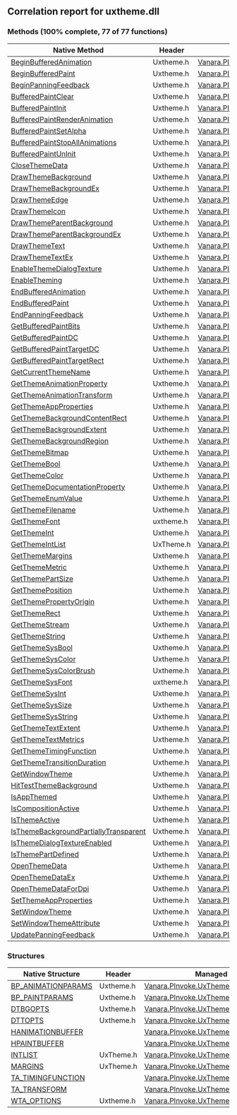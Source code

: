 ## Correlation report for uxtheme.dll  
### Methods (100% complete, 77 of 77 functions)  
Native Method | Header | Managed Method  
--- | --- | ---  
[BeginBufferedAnimation](http://msdn2.microsoft.com/en-us/library/bb773252) | Uxtheme.h | [Vanara.PInvoke.UxTheme.BeginBufferedAnimation](https://github.com/dahall/Vanara/search?l=C%23&q=BeginBufferedAnimation)  
[BeginBufferedPaint](http://msdn2.microsoft.com/en-us/library/bb773257) | Uxtheme.h | [Vanara.PInvoke.UxTheme.BeginBufferedPaint](https://github.com/dahall/Vanara/search?l=C%23&q=BeginBufferedPaint)  
[BeginPanningFeedback](http://msdn2.microsoft.com/en-us/library/dd317331) | Uxtheme.h | [Vanara.PInvoke.UxTheme.BeginPanningFeedback](https://github.com/dahall/Vanara/search?l=C%23&q=BeginPanningFeedback)  
[BufferedPaintClear](http://msdn2.microsoft.com/en-us/library/bb773262) | Uxtheme.h | [Vanara.PInvoke.UxTheme.BufferedPaintClear](https://github.com/dahall/Vanara/search?l=C%23&q=BufferedPaintClear)  
[BufferedPaintInit](http://msdn2.microsoft.com/en-us/library/bb773266) | Uxtheme.h | [Vanara.PInvoke.UxTheme.BufferedPaintInit](https://github.com/dahall/Vanara/search?l=C%23&q=BufferedPaintInit)  
[BufferedPaintRenderAnimation](http://msdn2.microsoft.com/en-us/library/bb773271) | Uxtheme.h | [Vanara.PInvoke.UxTheme.BufferedPaintRenderAnimation](https://github.com/dahall/Vanara/search?l=C%23&q=BufferedPaintRenderAnimation)  
[BufferedPaintSetAlpha](http://msdn2.microsoft.com/en-us/library/bb773276) | Uxtheme.h | [Vanara.PInvoke.UxTheme.BufferedPaintSetAlpha](https://github.com/dahall/Vanara/search?l=C%23&q=BufferedPaintSetAlpha)  
[BufferedPaintStopAllAnimations](http://msdn2.microsoft.com/en-us/library/bb773280) | Uxtheme.h | [Vanara.PInvoke.UxTheme.BufferedPaintStopAllAnimations](https://github.com/dahall/Vanara/search?l=C%23&q=BufferedPaintStopAllAnimations)  
[BufferedPaintUnInit](http://msdn2.microsoft.com/en-us/library/bb773284) | Uxtheme.h | [Vanara.PInvoke.UxTheme.BufferedPaintUnInit](https://github.com/dahall/Vanara/search?l=C%23&q=BufferedPaintUnInit)  
[CloseThemeData](http://msdn2.microsoft.com/en-us/library/bb773287) | Uxtheme.h | [Vanara.PInvoke.UxTheme.CloseThemeData](https://github.com/dahall/Vanara/search?l=C%23&q=CloseThemeData)  
[DrawThemeBackground](http://msdn2.microsoft.com/en-us/library/bb773289) | Uxtheme.h | [Vanara.PInvoke.UxTheme.DrawThemeBackground](https://github.com/dahall/Vanara/search?l=C%23&q=DrawThemeBackground)  
[DrawThemeBackgroundEx](http://msdn2.microsoft.com/en-us/library/bb773294) | Uxtheme.h | [Vanara.PInvoke.UxTheme.DrawThemeBackgroundEx](https://github.com/dahall/Vanara/search?l=C%23&q=DrawThemeBackgroundEx)  
[DrawThemeEdge](http://msdn2.microsoft.com/en-us/library/bb773298) | Uxtheme.h | [Vanara.PInvoke.UxTheme.DrawThemeEdge](https://github.com/dahall/Vanara/search?l=C%23&q=DrawThemeEdge)  
[DrawThemeIcon](http://msdn2.microsoft.com/en-us/library/bb773301) | Uxtheme.h | [Vanara.PInvoke.UxTheme.DrawThemeIcon](https://github.com/dahall/Vanara/search?l=C%23&q=DrawThemeIcon)  
[DrawThemeParentBackground](http://msdn2.microsoft.com/en-us/library/bb773306) | Uxtheme.h | [Vanara.PInvoke.UxTheme.DrawThemeParentBackground](https://github.com/dahall/Vanara/search?l=C%23&q=DrawThemeParentBackground)  
[DrawThemeParentBackgroundEx](http://msdn2.microsoft.com/en-us/library/bb773309) | Uxtheme.h | [Vanara.PInvoke.UxTheme.DrawThemeParentBackgroundEx](https://github.com/dahall/Vanara/search?l=C%23&q=DrawThemeParentBackgroundEx)  
[DrawThemeText](http://msdn2.microsoft.com/en-us/library/bb773312) | Uxtheme.h | [Vanara.PInvoke.UxTheme.DrawThemeText](https://github.com/dahall/Vanara/search?l=C%23&q=DrawThemeText)  
[DrawThemeTextEx](http://msdn2.microsoft.com/en-us/library/bb773317) | Uxtheme.h | [Vanara.PInvoke.UxTheme.DrawThemeTextEx](https://github.com/dahall/Vanara/search?l=C%23&q=DrawThemeTextEx)  
[EnableThemeDialogTexture](http://msdn2.microsoft.com/en-us/library/bb773320) | Uxtheme.h | [Vanara.PInvoke.UxTheme.EnableThemeDialogTexture](https://github.com/dahall/Vanara/search?l=C%23&q=EnableThemeDialogTexture)  
[EnableTheming](http://msdn2.microsoft.com/en-us/library/bb773324) | Uxtheme.h | [Vanara.PInvoke.UxTheme.EnableTheming](https://github.com/dahall/Vanara/search?l=C%23&q=EnableTheming)  
[EndBufferedAnimation](http://msdn2.microsoft.com/en-us/library/bb773328) | Uxtheme.h | [Vanara.PInvoke.UxTheme.EndBufferedAnimation](https://github.com/dahall/Vanara/search?l=C%23&q=EndBufferedAnimation)  
[EndBufferedPaint](http://msdn2.microsoft.com/en-us/library/bb773343) | Uxtheme.h | [Vanara.PInvoke.UxTheme.EndBufferedPaint](https://github.com/dahall/Vanara/search?l=C%23&q=EndBufferedPaint)  
[EndPanningFeedback](http://msdn2.microsoft.com/en-us/library/dd317327) | Uxtheme.h | [Vanara.PInvoke.UxTheme.EndPanningFeedback](https://github.com/dahall/Vanara/search?l=C%23&q=EndPanningFeedback)  
[GetBufferedPaintBits](http://msdn2.microsoft.com/en-us/library/bb773348) | Uxtheme.h | [Vanara.PInvoke.UxTheme.GetBufferedPaintBits](https://github.com/dahall/Vanara/search?l=C%23&q=GetBufferedPaintBits)  
[GetBufferedPaintDC](http://msdn2.microsoft.com/en-us/library/bb773351) | Uxtheme.h | [Vanara.PInvoke.UxTheme.GetBufferedPaintDC](https://github.com/dahall/Vanara/search?l=C%23&q=GetBufferedPaintDC)  
[GetBufferedPaintTargetDC](http://msdn2.microsoft.com/en-us/library/bb773356) | Uxtheme.h | [Vanara.PInvoke.UxTheme.GetBufferedPaintTargetDC](https://github.com/dahall/Vanara/search?l=C%23&q=GetBufferedPaintTargetDC)  
[GetBufferedPaintTargetRect](http://msdn2.microsoft.com/en-us/library/bb773361) | Uxtheme.h | [Vanara.PInvoke.UxTheme.GetBufferedPaintTargetRect](https://github.com/dahall/Vanara/search?l=C%23&q=GetBufferedPaintTargetRect)  
[GetCurrentThemeName](http://msdn2.microsoft.com/en-us/library/bb773365) | Uxtheme.h | [Vanara.PInvoke.UxTheme.GetCurrentThemeName](https://github.com/dahall/Vanara/search?l=C%23&q=GetCurrentThemeName)  
[GetThemeAnimationProperty](http://msdn2.microsoft.com/en-us/library/hh404183) | Uxtheme.h | [Vanara.PInvoke.UxTheme.GetThemeAnimationProperty](https://github.com/dahall/Vanara/search?l=C%23&q=GetThemeAnimationProperty)  
[GetThemeAnimationTransform](http://msdn2.microsoft.com/en-us/library/hh404186) | Uxtheme.h | [Vanara.PInvoke.UxTheme.GetThemeAnimationTransform](https://github.com/dahall/Vanara/search?l=C%23&q=GetThemeAnimationTransform)  
[GetThemeAppProperties](http://msdn2.microsoft.com/en-us/library/bb773369) | Uxtheme.h | [Vanara.PInvoke.UxTheme.GetThemeAppProperties](https://github.com/dahall/Vanara/search?l=C%23&q=GetThemeAppProperties)  
[GetThemeBackgroundContentRect](http://msdn2.microsoft.com/en-us/library/bb773375) | Uxtheme.h | [Vanara.PInvoke.UxTheme.GetThemeBackgroundContentRect](https://github.com/dahall/Vanara/search?l=C%23&q=GetThemeBackgroundContentRect)  
[GetThemeBackgroundExtent](http://msdn2.microsoft.com/en-us/library/bb773380) | Uxtheme.h | [Vanara.PInvoke.UxTheme.GetThemeBackgroundExtent](https://github.com/dahall/Vanara/search?l=C%23&q=GetThemeBackgroundExtent)  
[GetThemeBackgroundRegion](http://msdn2.microsoft.com/en-us/library/bb773384) | Uxtheme.h | [Vanara.PInvoke.UxTheme.GetThemeBackgroundRegion](https://github.com/dahall/Vanara/search?l=C%23&q=GetThemeBackgroundRegion)  
[GetThemeBitmap](http://msdn2.microsoft.com/en-us/library/bb773388) | Uxtheme.h | [Vanara.PInvoke.UxTheme.GetThemeBitmap](https://github.com/dahall/Vanara/search?l=C%23&q=GetThemeBitmap)  
[GetThemeBool](http://msdn2.microsoft.com/en-us/library/bb773392) | Uxtheme.h | [Vanara.PInvoke.UxTheme.GetThemeBool](https://github.com/dahall/Vanara/search?l=C%23&q=GetThemeBool)  
[GetThemeColor](http://msdn2.microsoft.com/en-us/library/bb773397) | Uxtheme.h | [Vanara.PInvoke.UxTheme.GetThemeColor](https://github.com/dahall/Vanara/search?l=C%23&q=GetThemeColor)  
[GetThemeDocumentationProperty](http://msdn2.microsoft.com/en-us/library/bb773402) | Uxtheme.h | [Vanara.PInvoke.UxTheme.GetThemeDocumentationProperty](https://github.com/dahall/Vanara/search?l=C%23&q=GetThemeDocumentationProperty)  
[GetThemeEnumValue](http://msdn2.microsoft.com/en-us/library/bb773406) | Uxtheme.h | [Vanara.PInvoke.UxTheme.GetThemeEnumValue](https://github.com/dahall/Vanara/search?l=C%23&q=GetThemeEnumValue)  
[GetThemeFilename](http://msdn2.microsoft.com/en-us/library/bb759743) | Uxtheme.h | [Vanara.PInvoke.UxTheme.GetThemeFilename](https://github.com/dahall/Vanara/search?l=C%23&q=GetThemeFilename)  
[GetThemeFont](http://msdn2.microsoft.com/en-us/library/bb759745) | uxtheme.h | [Vanara.PInvoke.UxTheme.GetThemeFont](https://github.com/dahall/Vanara/search?l=C%23&q=GetThemeFont)  
[GetThemeInt](http://msdn2.microsoft.com/en-us/library/bb759749) | Uxtheme.h | [Vanara.PInvoke.UxTheme.GetThemeInt](https://github.com/dahall/Vanara/search?l=C%23&q=GetThemeInt)  
[GetThemeIntList](http://msdn2.microsoft.com/en-us/library/bb759752) | UxTheme.h | [Vanara.PInvoke.UxTheme.GetThemeIntListPreVista](https://github.com/dahall/Vanara/search?l=C%23&q=GetThemeIntListPreVista)  
[GetThemeMargins](http://msdn2.microsoft.com/en-us/library/bb759755) | Uxtheme.h | [Vanara.PInvoke.UxTheme.GetThemeMargins](https://github.com/dahall/Vanara/search?l=C%23&q=GetThemeMargins)  
[GetThemeMetric](http://msdn2.microsoft.com/en-us/library/bb759757) | Uxtheme.h | [Vanara.PInvoke.UxTheme.GetThemeMetric](https://github.com/dahall/Vanara/search?l=C%23&q=GetThemeMetric)  
[GetThemePartSize](http://msdn2.microsoft.com/en-us/library/bb759759) | Uxtheme.h | [Vanara.PInvoke.UxTheme.GetThemePartSize](https://github.com/dahall/Vanara/search?l=C%23&q=GetThemePartSize)  
[GetThemePosition](http://msdn2.microsoft.com/en-us/library/bb759762) | Uxtheme.h | [Vanara.PInvoke.UxTheme.GetThemePosition](https://github.com/dahall/Vanara/search?l=C%23&q=GetThemePosition)  
[GetThemePropertyOrigin](http://msdn2.microsoft.com/en-us/library/bb759764) | Uxtheme.h | [Vanara.PInvoke.UxTheme.GetThemePropertyOrigin](https://github.com/dahall/Vanara/search?l=C%23&q=GetThemePropertyOrigin)  
[GetThemeRect](http://msdn2.microsoft.com/en-us/library/bb759766) | Uxtheme.h | [Vanara.PInvoke.UxTheme.GetThemeRect](https://github.com/dahall/Vanara/search?l=C%23&q=GetThemeRect)  
[GetThemeStream](http://msdn2.microsoft.com/en-us/library/bb759768) | Uxtheme.h | [Vanara.PInvoke.UxTheme.GetThemeStream](https://github.com/dahall/Vanara/search?l=C%23&q=GetThemeStream)  
[GetThemeString](http://msdn2.microsoft.com/en-us/library/bb759770) | Uxtheme.h | [Vanara.PInvoke.UxTheme.GetThemeString](https://github.com/dahall/Vanara/search?l=C%23&q=GetThemeString)  
[GetThemeSysBool](http://msdn2.microsoft.com/en-us/library/bb759773) | Uxtheme.h | [Vanara.PInvoke.UxTheme.GetThemeSysBool](https://github.com/dahall/Vanara/search?l=C%23&q=GetThemeSysBool)  
[GetThemeSysColor](http://msdn2.microsoft.com/en-us/library/bb759776) | Uxtheme.h | [Vanara.PInvoke.UxTheme.GetThemeSysColor](https://github.com/dahall/Vanara/search?l=C%23&q=GetThemeSysColor)  
[GetThemeSysColorBrush](http://msdn2.microsoft.com/en-us/library/bb759780) | Uxtheme.h | [Vanara.PInvoke.UxTheme.GetThemeSysColorBrush](https://github.com/dahall/Vanara/search?l=C%23&q=GetThemeSysColorBrush)  
[GetThemeSysFont](http://msdn2.microsoft.com/en-us/library/bb759783) | uxtheme.h | [Vanara.PInvoke.UxTheme.GetThemeSysFont](https://github.com/dahall/Vanara/search?l=C%23&q=GetThemeSysFont)  
[GetThemeSysInt](http://msdn2.microsoft.com/en-us/library/bb759787) | Uxtheme.h | [Vanara.PInvoke.UxTheme.GetThemeSysInt](https://github.com/dahall/Vanara/search?l=C%23&q=GetThemeSysInt)  
[GetThemeSysSize](http://msdn2.microsoft.com/en-us/library/bb759790) | Uxtheme.h | [Vanara.PInvoke.UxTheme.GetThemeSysSize](https://github.com/dahall/Vanara/search?l=C%23&q=GetThemeSysSize)  
[GetThemeSysString](http://msdn2.microsoft.com/en-us/library/bb759793) | Uxtheme.h | [Vanara.PInvoke.UxTheme.GetThemeSysString](https://github.com/dahall/Vanara/search?l=C%23&q=GetThemeSysString)  
[GetThemeTextExtent](http://msdn2.microsoft.com/en-us/library/bb759798) | Uxtheme.h | [Vanara.PInvoke.UxTheme.GetThemeTextExtent](https://github.com/dahall/Vanara/search?l=C%23&q=GetThemeTextExtent)  
[GetThemeTextMetrics](http://msdn2.microsoft.com/en-us/library/bb759801) | Uxtheme.h | [Vanara.PInvoke.UxTheme.GetThemeTextMetrics](https://github.com/dahall/Vanara/search?l=C%23&q=GetThemeTextMetrics)  
[GetThemeTimingFunction](http://msdn2.microsoft.com/en-us/library/hh404194) | Uxtheme.h | [Vanara.PInvoke.UxTheme.GetThemeTimingFunction](https://github.com/dahall/Vanara/search?l=C%23&q=GetThemeTimingFunction)  
[GetThemeTransitionDuration](http://msdn2.microsoft.com/en-us/library/bb759804) | Uxtheme.h | [Vanara.PInvoke.UxTheme.GetThemeTransitionDuration](https://github.com/dahall/Vanara/search?l=C%23&q=GetThemeTransitionDuration)  
[GetWindowTheme](http://msdn2.microsoft.com/en-us/library/bb759806) | Uxtheme.h | [Vanara.PInvoke.UxTheme.GetWindowTheme](https://github.com/dahall/Vanara/search?l=C%23&q=GetWindowTheme)  
[HitTestThemeBackground](http://msdn2.microsoft.com/en-us/library/bb759808) | Uxtheme.h | [Vanara.PInvoke.UxTheme.HitTestThemeBackground](https://github.com/dahall/Vanara/search?l=C%23&q=HitTestThemeBackground)  
[IsAppThemed](http://msdn2.microsoft.com/en-us/library/bb759809) | Uxtheme.h | [Vanara.PInvoke.UxTheme.IsAppThemed](https://github.com/dahall/Vanara/search?l=C%23&q=IsAppThemed)  
[IsCompositionActive](http://msdn2.microsoft.com/en-us/library/bb759811) | Uxtheme.h | [Vanara.PInvoke.UxTheme.IsCompositionActive](https://github.com/dahall/Vanara/search?l=C%23&q=IsCompositionActive)  
[IsThemeActive](http://msdn2.microsoft.com/en-us/library/bb759813) | Uxtheme.h | [Vanara.PInvoke.UxTheme.IsThemeActive](https://github.com/dahall/Vanara/search?l=C%23&q=IsThemeActive)  
[IsThemeBackgroundPartiallyTransparent](http://msdn2.microsoft.com/en-us/library/bb759815) | Uxtheme.h | [Vanara.PInvoke.UxTheme.IsThemeBackgroundPartiallyTransparent](https://github.com/dahall/Vanara/search?l=C%23&q=IsThemeBackgroundPartiallyTransparent)  
[IsThemeDialogTextureEnabled](http://msdn2.microsoft.com/en-us/library/bb759818) | Uxtheme.h | [Vanara.PInvoke.UxTheme.IsThemeDialogTextureEnabled](https://github.com/dahall/Vanara/search?l=C%23&q=IsThemeDialogTextureEnabled)  
[IsThemePartDefined](http://msdn2.microsoft.com/en-us/library/bb759819) | Uxtheme.h | [Vanara.PInvoke.UxTheme.IsThemePartDefined](https://github.com/dahall/Vanara/search?l=C%23&q=IsThemePartDefined)  
[OpenThemeData](http://msdn2.microsoft.com/en-us/library/bb759821) | Uxtheme.h | [Vanara.PInvoke.UxTheme.OpenThemeData](https://github.com/dahall/Vanara/search?l=C%23&q=OpenThemeData)  
[OpenThemeDataEx](http://msdn2.microsoft.com/en-us/library/bb759823) | Uxtheme.h | [Vanara.PInvoke.UxTheme.OpenThemeDataEx](https://github.com/dahall/Vanara/search?l=C%23&q=OpenThemeDataEx)  
[OpenThemeDataForDpi](http://msdn2.microsoft.com/en-us/library/mt807674) | Uxtheme.h | [Vanara.PInvoke.UxTheme.OpenThemeDataForDpi](https://github.com/dahall/Vanara/search?l=C%23&q=OpenThemeDataForDpi)  
[SetThemeAppProperties](http://msdn2.microsoft.com/en-us/library/bb759825) | Uxtheme.h | [Vanara.PInvoke.UxTheme.SetThemeAppProperties](https://github.com/dahall/Vanara/search?l=C%23&q=SetThemeAppProperties)  
[SetWindowTheme](http://msdn2.microsoft.com/en-us/library/bb759827) | Uxtheme.h | [Vanara.PInvoke.UxTheme.SetWindowTheme](https://github.com/dahall/Vanara/search?l=C%23&q=SetWindowTheme)  
[SetWindowThemeAttribute](http://msdn2.microsoft.com/en-us/library/bb759829) | Uxtheme.h | [Vanara.PInvoke.UxTheme.SetWindowThemeAttribute](https://github.com/dahall/Vanara/search?l=C%23&q=SetWindowThemeAttribute)  
[UpdatePanningFeedback](http://msdn2.microsoft.com/en-us/library/dd317336) | Uxtheme.h | [Vanara.PInvoke.UxTheme.UpdatePanningFeedback](https://github.com/dahall/Vanara/search?l=C%23&q=UpdatePanningFeedback)  
### Structures  
Native Structure | Header | Managed Structure  
--- | --- | ---  
[BP_ANIMATIONPARAMS](http://msdn2.microsoft.com/en-us/library/bb773224) | Uxtheme.h | [Vanara.PInvoke.UxTheme.BP_ANIMATIONPARAMS](https://github.com/dahall/Vanara/search?l=C%23&q=BP_ANIMATIONPARAMS)  
[BP_PAINTPARAMS](http://msdn2.microsoft.com/en-us/library/bb773228) | Uxtheme.h | [Vanara.PInvoke.UxTheme.BP_PAINTPARAMS](https://github.com/dahall/Vanara/search?l=C%23&q=BP_PAINTPARAMS)  
[DTBGOPTS](http://msdn2.microsoft.com/en-us/library/bb773233) | Uxtheme.h | [Vanara.PInvoke.UxTheme.DTBGOPTS](https://github.com/dahall/Vanara/search?l=C%23&q=DTBGOPTS)  
[DTTOPTS](http://msdn2.microsoft.com/en-us/library/bb773236) | Uxtheme.h | [Vanara.PInvoke.UxTheme.DTTOPTS](https://github.com/dahall/Vanara/search?l=C%23&q=DTTOPTS)  
[HANIMATIONBUFFER](https://www.google.com/search?num=5&q=HANIMATIONBUFFER+site%3Amicrosoft.com) |  | [Vanara.PInvoke.UxTheme.HANIMATIONBUFFER](https://github.com/dahall/Vanara/search?l=C%23&q=HANIMATIONBUFFER)  
[HPAINTBUFFER](https://www.google.com/search?num=5&q=HPAINTBUFFER+site%3Amicrosoft.com) |  | [Vanara.PInvoke.UxTheme.HPAINTBUFFER](https://github.com/dahall/Vanara/search?l=C%23&q=HPAINTBUFFER)  
[INTLIST](http://msdn2.microsoft.com/en-us/library/bb773240) | UxTheme.h | [Vanara.PInvoke.UxTheme.INTLIST](https://github.com/dahall/Vanara/search?l=C%23&q=INTLIST)  
[MARGINS](http://msdn2.microsoft.com/en-us/library/bb773244) | UxTheme.h | [Vanara.PInvoke.UxTheme.MARGINS](https://github.com/dahall/Vanara/search?l=C%23&q=MARGINS)  
[TA_TIMINGFUNCTION](https://www.google.com/search?num=5&q=TA_TIMINGFUNCTION+site%3Amicrosoft.com) |  | [Vanara.PInvoke.UxTheme.TA_TIMINGFUNCTION](https://github.com/dahall/Vanara/search?l=C%23&q=TA_TIMINGFUNCTION)  
[TA_TRANSFORM](https://www.google.com/search?num=5&q=TA_TRANSFORM+site%3Amicrosoft.com) |  | [Vanara.PInvoke.UxTheme.TA_TRANSFORM](https://github.com/dahall/Vanara/search?l=C%23&q=TA_TRANSFORM)  
[WTA_OPTIONS](http://msdn2.microsoft.com/en-us/library/bb773248) | Uxtheme.h | [Vanara.PInvoke.UxTheme.WTA_OPTIONS](https://github.com/dahall/Vanara/search?l=C%23&q=WTA_OPTIONS)  
